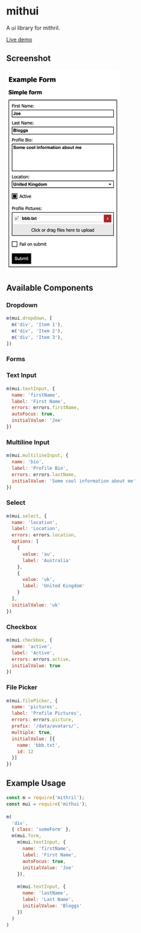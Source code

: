 # mithui
A ui library for mithril.

[Live demo](https://mithui.onrender.com/)

## Screenshot
<img src="demo/screenshot.png" width="300px" alt="Screenshot of Demo" />

## Available Components
### Dropdown
```javascript
m(mui.dropdown, [
  m('div', 'Item 1'),
  m('div', 'Item 2'),
  m('div', 'Item 3'),
])
```

### Forms
### Text Input
```javascript
m(mui.textInput, {
  name: 'firstName',
  label: 'First Name',
  errors: errors.firstName,
  autoFocus: true,
  initialValue: 'Joe'
})
```
### Multiline Input
```javascript
m(mui.multilineInput, {
  name: 'bio',
  label: 'Profile Bio',
  errors: errors.lastName,
  initialValue: 'Some cool information about me'
})
```

### Select
```javascript
m(mui.select, {
  name: 'location',
  label: 'Location',
  errors: errors.location,
  options: [
    {
      value: 'au',
      label: 'Australia'
    },
    {
      value: 'uk',
      label: 'United Kingdom'
    }
  ],
  initialValue: 'uk'
})
```

### Checkbox
```javascript
m(mui.checkbox, {
  name: 'active',
  label: 'Active',
  errors: errors.active,
  initialValue: true
})
```

### File Picker
```javascript
m(mui.filePicker, {
  name: 'pictures',
  label: 'Profile Pictures',
  errors: errors.picture,
  prefix: '/data/avatars/',
  multiple: true,
  initialValue: [{
    name: 'bbb.txt',
    id: 12
  }]
})
```

## Example Usage
```javascript
const m = require('mithril');
const mui = require('mithui');

m(
  'div',
  { class: 'someForm' },
  m(mui.form,
    m(mui.textInput, {
      name: 'firstName',
      label: 'First Name',
      autoFocus: true,
      initialValue: 'Joe'
    }),
    
    m(mui.textInput, {
      name: 'lastName',
      label: 'Last Name',
      initialValue: 'Bloggs'
    })
  )
)
```
